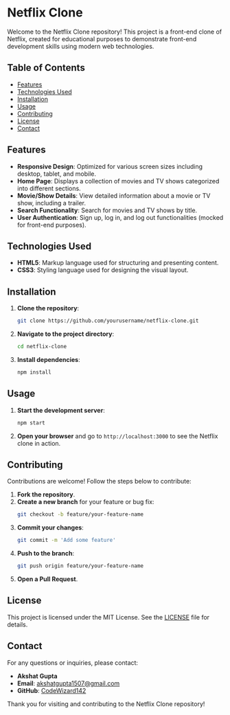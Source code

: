 # Netflix Clone

Welcome to the Netflix Clone repository! This project is a front-end clone of Netflix, created for educational purposes to demonstrate front-end development skills using modern web technologies.

## Table of Contents

- [Features](#features)
- [Technologies Used](#technologies-used)
- [Installation](#installation)
- [Usage](#usage)
- [Contributing](#contributing)
- [License](#license)
- [Contact](#contact)

## Features

- **Responsive Design**: Optimized for various screen sizes including desktop, tablet, and mobile.
- **Home Page**: Displays a collection of movies and TV shows categorized into different sections.
- **Movie/Show Details**: View detailed information about a movie or TV show, including a trailer.
- **Search Functionality**: Search for movies and TV shows by title.
- **User Authentication**: Sign up, log in, and log out functionalities (mocked for front-end purposes).

## Technologies Used

- **HTML5**: Markup language used for structuring and presenting content.
- **CSS3**: Styling language used for designing the visual layout.

## Installation

1. **Clone the repository**:
   ```sh
   git clone https://github.com/yourusername/netflix-clone.git
   ```

2. **Navigate to the project directory**:
   ```sh
   cd netflix-clone
   ```

3. **Install dependencies**:
   ```sh
   npm install
   ```

## Usage

1. **Start the development server**:
   ```sh
   npm start
   ```

2. **Open your browser** and go to `http://localhost:3000` to see the Netflix clone in action.

## Contributing

Contributions are welcome! Follow the steps below to contribute:

1. **Fork the repository**.
2. **Create a new branch** for your feature or bug fix:
   ```sh
   git checkout -b feature/your-feature-name
   ```
3. **Commit your changes**:
   ```sh
   git commit -m 'Add some feature'
   ```
4. **Push to the branch**:
   ```sh
   git push origin feature/your-feature-name
   ```
5. **Open a Pull Request**.

## License

This project is licensed under the MIT License. See the [LICENSE](LICENSE) file for details.

## Contact

For any questions or inquiries, please contact:
- **Akshat Gupta**
- **Email**: akshatgupta1507@gmail.com
- **GitHub**: [CodeWizard142](https://github.com/CodeWizard142)

Thank you for visiting and contributing to the Netflix Clone repository!